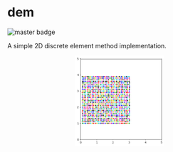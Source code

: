 # dem

![master badge](https://github.com/jviquerat/dem/workflows/dem/badge.svg?branch=master)

A simple 2D discrete element method implementation.

<p align="center">
  <img width="200" alt="" src="dem/save/dam_break.gif">
</p>

<!-- ## Contents -->

<!-- This LBM code includes: -->

<!-- - D2Q9 lattice -->
<!-- - TRT collision operator -->
<!-- - Zou-He on all boundary conditions -->
<!-- - Drag/lift computation using interpolated bounce-back -->
<!-- - Core routines are deferred to Numba -->

<!-- ## Running simulations -->

<!-- Cases are described in the `lbm/src/app/` repository. To run a simulation, adjust the parameters in the related python file, then run `python3 start.py <app_name>`. A results folder will be generated in `./results/` with the current date and time. If you wish to add a new application, you must create a new app, and register it in the factory, located in `lbm/src/app/app.py`. Below are some examples and benchmarks that were ran with the code. The related cases are available in the repository. The computational times are obtained on a standard laptop. -->

<!-- ## Benchmarks -->

<!-- ### Lid-driven cavity -->

<!-- A simple driven cavity in unit square. Below are the computed time-domain velocity norms and final streamlines at `Re=100` (left) and `Re=1000` (right). -->

<!-- <p align="center"> -->
<!--   <img width="300" alt="" src="lbm/save/driven_cavity/re_100_nx_200/anim-opt.gif"> <img width="300" alt="" src="lbm/save/driven_cavity/re_1000_nx_250/anim-opt.gif"> -->
<!-- </p> -->

<!-- A comparison of `u = f(y)` and `v = f(x)` at the center of the domain with reference data from <a href="https://www.sciencedirect.com/science/article/pii/0021999182900584">"U. Ghia, K. N. Ghia, C. T. Shin, *High-Re solutions for incompressible flow using Navier-Stokes equations and multigrid method*"</a>. -->

<!-- <p align="center"> -->
<!--   <img width="300" alt="" src="lbm/save/driven_cavity/re_100_nx_200/re_100.png"> <img width="300" alt="" src="lbm/save/driven_cavity/re_1000_nx_250/re_1000.png"> -->
<!-- </p> -->

<!-- ### Turek benchmark -->

<!-- The Turek cylinder benchmark CFD case is described in <a href="https://link.springer.com/chapter/10.1007/978-3-322-89849-4_39">"Schafer, M., Turek, S. *Benchmark Computations of Laminar Flow Around a Cylinder*"</a>. Here, we explore the accuracy of the drag and lift computation (using IBB). Note that for the 2D-2 case, the values correspond to the max drag and lift. -->

<!-- |        |`ny` | 2D-1 (Re=20) Cd, Cl, CPU   | 2D-2 (Re=100) Cd, Cl, CPU  | -->
<!-- |--------|-----|----------------------------|----------------------------| -->
<!-- | Turek  | --- |  5.5800 - 0.0107 - N/A     |  3.2300 - 1.0000 - N/A     | -->
<!-- | lbm    | 100 |  5.7111 - 0.0285 - 236 s.  |  3.5409 - 1.0696 - 518 s.  | -->
<!-- | lbm    | 200 |  5.6250 - 0.0212 - 1367 s. |  3.2959 - 1.0253 - 2762 s. | -->

<!-- Below is a video of the 2D-2 case: -->

<!-- <p align="center"> -->
<!--   <img width="800" alt="" src="lbm/save/turek/re_100_ny_200/turek.gif"> -->
<!-- </p> -->

<!-- ## Applications -->

<!-- ### Array of obstacles -->

<!-- An array of square obstacles at `Re=2000`, with `ny=200`. This computation took approx 20 minutes on my laptop, although the accuracy here is questionable. -->

<!-- <p align="center"> -->
<!--   <img width="800" alt="" src="lbm/save/array/array.gif"> -->
<!-- </p> -->

<!-- ### Double step in channel -->

<!-- Two steps in a channel at `Re=500`, with `ny=150`. This computation took approx 15 minutes on my laptop. -->

<!-- <p align="center"> -->
<!--   <img width="800" alt="" src="lbm/save/step/step.gif"> -->
<!-- </p> -->

